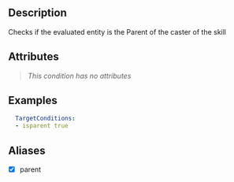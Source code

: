 ## Description
Checks if the evaluated entity is the Parent of the caster of the skill


## Attributes
>*This condition has no attributes*


## Examples
```yaml
  TargetConditions:
  - isparent true
```


## Aliases
- [x] parent